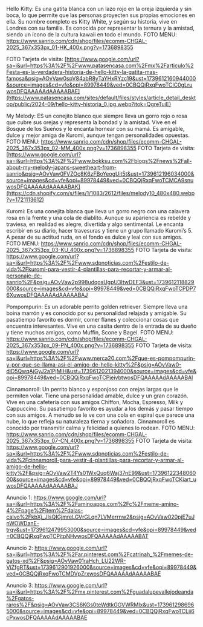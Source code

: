 Hello Kitty:
Es una gatita blanca con un lazo rojo en la oreja izquierda y sin boca,
lo que permite que las personas proyecten sus propias emociones en ella.
Su nombre completo es Kitty White, y según su historia, vive en Londres 
con su familia. Es conocida por representar la ternura y la amistad, siendo 
un ícono de la cultura kawaii en todo el mundo.
FOTO MENU:
https://www.sanrio.com/cdn/shop/files/ecomm-CHGAL-2025_367x353px_01-HK_400x.png?v=1736898355

FOTO Tarjeta de visita:
[https://www.google.com/url?sa=i&url=https%3A%2F%2Fwww.patasencasa.com%2Fmx%2Farticulo%2Festa-es-la-verdadera-historia-de-hello-kitty-la-gatita-mas-famosa&psig=AOvVaw0spV84abR8yTaYHxRYzc19&ust=1739612160944000&source=images&cd=vfe&opi=89978449&ved=0CBQQjRxqFwoTCIC0gLruwosDFQAAAAAdAAAAABAE](https://www.patasencasa.com/sites/default/files/styles/article_detail_desktop/public/2024-09/hello-kitty-historia_0.jpg.webp?itok=QgreTuiE)


My Melody: 
ES un conejito blanco  que siempre lleva un gorro rojo o rosa que cubre sus orejas y representa la
bondad y la amistad. Vive en el Bosque de los Sueños y le encanta hornear
con su mamá. Es amigable, dulce y mejor amiga de Kuromi, aunque tengan personalidades opuestas.
FOTO MENU:
https://www.sanrio.com/cdn/shop/files/ecomm-CHGAL-2025_367x353px_02-MM_400x.png?v=1736898355
FOTO Tarjeta de visita:
[https://www.google.com/url?sa=i&url=https%3A%2F%2Fwww.bokksu.com%2Fblogs%2Fnews%2Fall-about-my-melody-japans-sweetheart-from-sanrio&psig=AOvVaw0FVZOc8K6zFBoYeogUit5t&ust=1739612196034000&source=images&cd=vfe&opi=89978449&ved=0CBQQjRxqFwoTCMCA9snuwosDFQAAAAAdAAAAABAK](https://cdn.shopify.com/s/files/1/1083/2612/files/melody10_480x480.webp?v=1721113612)


Kuromi:
Es una conejita blanca que lleva un gorro negro con una calavera rosa en la 
frente y una cola de diablito. Aunque su apariencia es rebelde y traviesa,
en realidad es alegre, divertida y algo sentimental. Le encanta escribir en
su diario, hacer travesuras y tiene un grupo llamado Kuromi’s 5. A pesar de
su actitud ruda, en el fondo es dulce y leal con sus amigos.
FOTO MENU:
https://www.sanrio.com/cdn/shop/files/ecomm-CHGAL-2025_367x353px_03-KU_400x.png?v=1736898355
FOTO Tarjeta de visita:
https://www.google.com/url?sa=i&url=https%3A%2F%2Fwww.sdpnoticias.com%2Festilo-de-vida%2Fkuromi-para-vestir-4-plantillas-para-recortar-y-armar-al-personaje-de-sanrio%2F&psig=AOvVaw2p998udqosUgpU3ItwDEF3&ust=1739612118829000&source=images&cd=vfe&opi=89978449&ved=0CBQQjRxqFwoTCPDP76XuwosDFQAAAAAdAAAAABAJ

Pompompurin:
Es un adorable perrito golden retriever. Siempre lleva una boina marrón y es 
conocido por su personalidad relajada y amigable. Su pasatiempo favorito es 
dormir, comer flanes y coleccionar cosas que encuentra interesantes. Vive en
una casita dentro de la entrada de su dueño y tiene muchos amigos, como Muffin, 
Scone y Bagel. 
FOTO MENU:
https://www.sanrio.com/cdn/shop/files/ecomm-CHGAL-2025_367x353px_09-PN_400x.png?v=1736898355
FOTO Tarjeta de visita:
https://www.google.com/url?sa=i&url=https%3A%2F%2Fwww.merca20.com%2Fque-es-pompompurin-y-por-que-se-llama-asi-el-amigo-de-hello-kitty%2F&psig=AOvVaw0-diD5QwqAjGyJ2a1PjMlH&ust=1739612021394000&source=images&cd=vfe&opi=89978449&ved=0CBQQjRxqFwoTCPjeivbtwosDFQAAAAAdAAAAABAl

 
Cinnamonroll:
Un perrito blanco y esponjoso con orejas largas que le permiten volar. Tiene 
una personalidad amable, dulce y un gran corazón. Vive en una cafetería con sus amigos
Chiffon, Mocha, Espresso, Milk y Cappuccino. Su pasatiempo favorito es ayudar a los 
demás y pasar tiempo con sus amigos. A menudo se le ve con una cola en espiral que
parece una nube, lo que refleja su naturaleza tierna y soñadora. Cinnamoroll es
conocido por transmitir calma y felicidad a quienes lo rodean.
FOTO MENU:
https://www.sanrio.com/cdn/shop/files/ecomm-CHGAL-2025_367x353px_07-CN_400x.png?v=1736898355
FOTO Tarjeta de visita:
https://www.google.com/url?sa=i&url=https%3A%2F%2Fwww.sdpnoticias.com%2Festilo-de-vida%2Fcinnamoroll-para-vestir-4-plantillas-para-recortar-y-armar-al-amigo-de-hello-kitty%2F&psig=AOvVaw2T4Ys01WxQuq6Waj37nE99&ust=1739612234806000&source=images&cd=vfe&opi=89978449&ved=0CBQQjRxqFwoTCKiart_uwosDFQAAAAAdAAAAABAJ


Anuncio 1:
https://www.google.com/url?sa=i&url=https%3A%2F%2Faminoapps.com%2Fc%2Fmeme-amino-4%2Fpage%2Fitem%2Fdalas-calvo%2FkbXj_JlsQIGjmreLGVrGLqn7LVMerrnw2&psig=AOvVaw020pjE7uJnWOWDanE-trqv&ust=1739612479953000&source=images&cd=vfe&opi=89978449&ved=0CBQQjRxqFwoTCPitpNHvwosDFQAAAAAdAAAAABAT

Anuncio 2:
https://www.google.com/url?sa=i&url=https%3A%2F%2Far.pinterest.com%2Fcatrinah_%2Fmemes-de-gatos-xd%2F&psig=AOvVaw01raHch_LU22WR-ViZfgRT&ust=1739612901926000&source=images&cd=vfe&opi=89978449&ved=0CBQQjRxqFwoTCMDVpZrxwosDFQAAAAAdAAAAABAE

Anuncio 3:
https://www.google.com/url?sa=i&url=https%3A%2F%2Fmx.pinterest.com%2Fguadalupevallejodeanda%2Fgatos-raros%2F&psig=AOvVaw3CS6KGs0teWdtkGGVWRMIx&ust=1739612986965000&source=images&cd=vfe&opi=89978449&ved=0CBQQjRxqFwoTCLji6cPxwosDFQAAAAAdAAAAABAE
